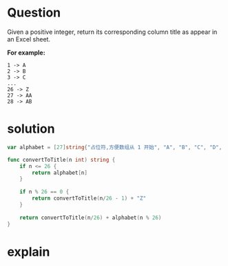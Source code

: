# Question
Given a positive integer, return its corresponding column title as appear in an Excel sheet.

**For example:**
```
1 -> A
2 -> B
3 -> C
...
26 -> Z
27 -> AA
28 -> AB 
```

# solution
```go
var alphabet = [27]string{"占位符,方便数组从 1 开始", "A", "B", "C", "D", "E", "F", "G", "H", "I", "J", "K", "L", "M", "N", "O", "P", "Q", "R", "S", "T", "U", "V", "W", "X", "Y", "Z"}

func convertToTitle(n int) string {
    if n <= 26 {
        return alphabet[n]
    }
    
    if n % 26 == 0 {
        return convertToTitle(n/26 - 1) + "Z"
    }
    
    return convertToTitle(n/26) + alphabet(n % 26)
}
```

# explain 

 
